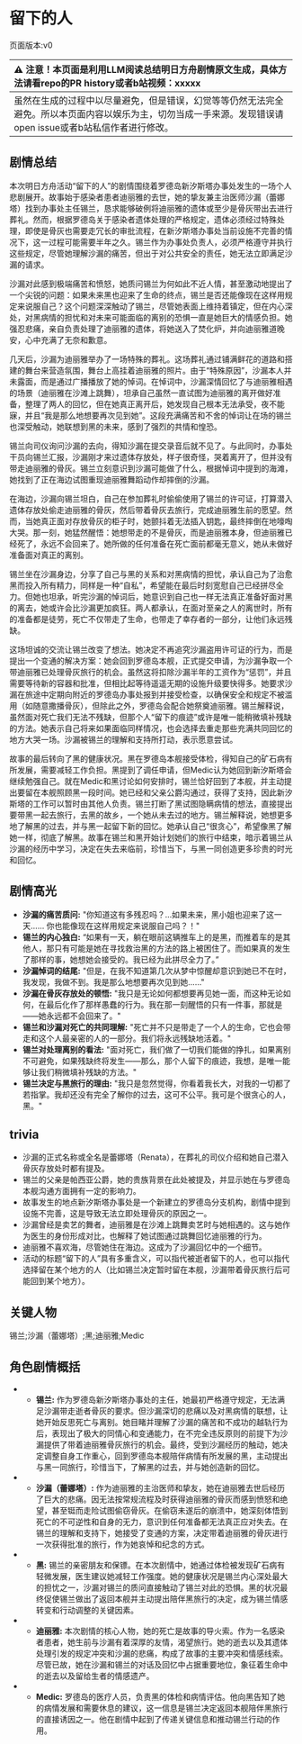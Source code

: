 # 留下的人
页面版本:v0
 

| :warning: 注意！本页面是利用LLM阅读总结明日方舟剧情原文生成，具体方法请看repo的PR history或者b站视频：xxxxx           |
|:----------------------------|
| 虽然在生成的过程中以尽量避免，但是错误，幻觉等等仍然无法完全避免。所以本页面内容以娱乐为主，切勿当成一手来源。发现错误请open issue或者b站私信作者进行修改。|



## 剧情总结
本次明日方舟活动“留下的人”的剧情围绕着罗德岛新汐斯塔办事处发生的一场个人悲剧展开。故事始于感染者患者迪丽雅的去世，她的挚友兼主治医师沙漏（蕾娜塔）找到办事处主任锡兰，恳求能够破例将迪丽雅的遗体或至少是骨灰带出去进行葬礼。然而，根据罗德岛关于感染者遗体处理的严格规定，遗体必须经过特殊处理，即使是骨灰也需要走冗长的审批流程，在新汐斯塔办事处当前设施不完善的情况下，这一过程可能需要半年之久。锡兰作为办事处负责人，必须严格遵守并执行这些规定，尽管她理解沙漏的痛苦，但出于对公共安全的责任，她无法立即满足沙漏的请求。

沙漏对此感到极端痛苦和愤怒，她质问锡兰为何如此不近人情，甚至激动地提出了一个尖锐的问题：如果未来黑也迎来了生命的终点，锡兰是否还能像现在这样用规定来说服自己？这个问题深深触动了锡兰，尽管她表面上维持着镇定，但在内心深处，对黑病情的担忧和对未来可能面临的离别的恐惧一直是她巨大的情感负担。她强忍悲痛，亲自负责处理了迪丽雅的遗体，将她送入了焚化炉，并向迪丽雅道晚安，心中充满了无奈和歉意。

几天后，沙漏为迪丽雅举办了一场特殊的葬礼。这场葬礼通过铺满鲜花的道路和搭建的舞台来营造氛围，舞台上高挂着迪丽雅的照片。由于“特殊原因”，沙漏本人并未露面，而是通过广播播放了她的悼词。在悼词中，沙漏深情回忆了与迪丽雅相遇的场景（迪丽雅在沙滩上跳舞），坦承自己虽然一直试图为迪丽雅的离开做好准备，整理了两人的回忆，但在她真正离开后，她发现自己根本无法承受，夜不能寐，并且“我是那么地想要再次见到她”。这段充满痛苦和不舍的悼词让在场的锡兰也深受触动，她联想到黑的未来，感到了强烈的共情和惶恐。

锡兰向司仪询问沙漏的去向，得知沙漏在提交录音后就不见了。与此同时，办事处干员向锡兰汇报，沙漏刚才来过遗体存放处，样子很奇怪，哭着离开了，但并没有带走迪丽雅的骨灰。锡兰立刻意识到沙漏可能做了什么，根据悼词中提到的海滩，她找到了正在海边试图重现迪丽雅舞蹈动作却摔倒的沙漏。

在海边，沙漏向锡兰坦白，自己在参加葬礼时偷偷使用了锡兰的许可证，打算潜入遗体存放处偷走迪丽雅的骨灰，然后带着骨灰去旅行，完成迪丽雅生前的愿望。然而，当她真正面对存放骨灰的柜子时，她颤抖着无法插入钥匙，最终摔倒在地嚎啕大哭。那一刻，她猛然醒悟：她想带走的不是骨灰，而是迪丽雅本身，但迪丽雅已经死了，永远不会回来了。她所做的任何准备在死亡面前都毫无意义，她从未做好准备面对真正的离别。

锡兰坐在沙漏身边，分享了自己与黑的关系和对黑病情的担忧，承认自己为了治愈黑而投入所有精力，同样是一种“自私”，希望能在最后时刻宽慰自己已经拼尽全力。但她也坦承，听完沙漏的悼词后，她意识到自己也一样无法真正准备好面对黑的离去，她或许会比沙漏更加疯狂。两人都承认，在面对至亲之人的离世时，所有的准备都是徒劳，死亡不仅带走了生命，也带走了幸存者的一部分，让他们永远残缺。

这场坦诚的交流让锡兰改变了想法。她决定不再追究沙漏盗用许可证的行为，而是提出一个变通的解决方案：她会回到罗德岛本舰，正式提交申请，为沙漏争取一个带迪丽雅已处理骨灰旅行的机会。虽然这将扣除沙漏半年的工资作为“惩罚”，并且需要等待新的容器和批准，但相比起等待遥遥无期的设施升级要快得多。她要求沙漏在旅途中定期向附近的罗德岛办事处报到并接受检查，以确保安全和规定不被滥用（如随意撒播骨灰），但除此之外，罗德岛会配合她祭奠迪丽雅。锡兰解释说，虽然面对死亡我们无法不残缺，但那个人“留下的痕迹”或许是唯一能稍微填补残缺的方法。她表示自己将来如果面临同样情况，也会选择去重走那些充满共同回忆的地方大哭一场。沙漏被锡兰的理解和支持所打动，表示愿意尝试。

故事的最后转向了黑的健康状况。黑在罗德岛本舰接受体检，得知自己的矿石病有所发展，需要减轻工作负担。黑提到了调任申请，但Medic认为她回到新汐斯塔会继续勉强自己。就在Medic和黑讨论如何安排时，锡兰恰好回到了本舰，并主动提出要留在本舰照顾黑一段时间。她已经和父亲公爵沟通过，获得了支持，因此新汐斯塔的工作可以暂时由其他人负责。锡兰打断了黑试图隐瞒病情的想法，直接提出要带黑一起去旅行，去黑的故乡，一个她从未去过的地方。锡兰解释说，她想更多地了解黑的过去，并与黑一起留下新的回忆。她承认自己“很贪心”，希望像黑了解她一样，彻底了解黑。故事在锡兰和黑开始计划她们的旅行中结束，暗示着锡兰从沙漏的经历中学习，决定在失去来临前，珍惜当下，与黑一同创造更多珍贵的时光和回忆。
## 剧情高光
*   **沙漏的痛苦质问:** "你知道这有多残忍吗？...如果未来，黑小姐也迎来了这一天...... 你也能像现在这样用规定来说服自己吗？！"
*   **锡兰的内心独白:** “如果有一天，躺在眼前这辆推车上的是黑，而推着车的是其他人，那只有可能是她在寻找救治黑的方法的路上被困住了。而如果真的发生了那样的事，她想她会接受的。我已经为此拼尽全力了。”
*   **沙漏悼词的结尾:** "但是，在我不知道第几次从梦中惊醒却意识到她已不在时，我发现，我做不到。我是那么地想要再次见到她......"
*   **沙漏在骨灰存放处的顿悟:** "我只是无论如何都想要再见她一面，而这种无论如何，在最后化作了那样愚蠢的行为。我在那一刻醒悟的只有一件事，那就是——她永远都不会回来了。"
*   **锡兰和沙漏对死亡的共同理解:** "死亡并不只是带走了一个人的生命，它也会带走和这个人最亲密的人的一部分。我们将永远残缺地活着。"
*   **锡兰对处理离别的看法:** "面对死亡，我们做了一切我们能做的挣扎，如果离别不可避免，如果残缺终将发生——那么，那个人留下的痕迹，我想，是唯一能够让我们稍微填补残缺的方法。"
*   **锡兰决定与黑旅行的理由:** "我只是忽然觉得，你看着我长大，对我的一切都了若指掌。我却还没有完全了解你的过去，这可不公平。我可是个很贪心的人，黑。"
## trivia
*   沙漏的正式名称或全名是蕾娜塔（Renata），在葬礼的司仪介绍和她自己潜入骨灰存放处时都有提及。
*   锡兰的父亲是帕西亚公爵，她的贵族背景在此处被提及，并显示她在与罗德岛本舰沟通方面拥有一定的影响力。
*   故事发生的地点新汐斯塔办事处是一个新建立的罗德岛分支机构，剧情中提到设施不完善，这是导致无法立即处理骨灰的原因之一。
*   沙漏曾经是卖艺的舞者，迪丽雅是在沙滩上跳舞卖艺时与她相遇的。这与她作为医生的身份形成对比，也解释了她试图通过跳舞回忆迪丽雅的行为。
*   迪丽雅不喜欢海，尽管她住在海边。这成为了沙漏回忆中的一个细节。
*   活动的标题“留下的人”具有多重含义，可以指代被逝者留下的人，也可以指代选择留在某个地方的人（比如锡兰决定暂时留在本舰，沙漏带着骨灰旅行后可能回到某个地方）。
## 关键人物
锡兰;沙漏（蕾娜塔）;黑;迪丽雅;Medic
## 角色剧情概括
-   *   **锡兰:** 作为罗德岛新汐斯塔办事处的主任，她最初严格遵守规定，无法满足沙漏带走逝者骨灰的要求。但沙漏深切的悲痛以及对黑病情的联想，让她开始反思死亡与离别。她目睹并理解了沙漏的痛苦和不成功的越轨行为后，表现出了极大的同情心和变通能力，在不完全违反原则的前提下为沙漏提供了带着迪丽雅骨灰旅行的机会。最终，受到沙漏经历的触动，她决定调整自身工作重心，回到罗德岛本舰陪伴病情有所发展的黑，主动提出与黑一同旅行，珍惜当下，了解黑的过去，并与她创造新的回忆。
-   *   **沙漏（蕾娜塔）:** 作为迪丽雅的主治医师和挚友，她在迪丽雅去世后经历了巨大的悲痛。因无法按常规流程及时获得迪丽雅的骨灰而感到愤怒和绝望，甚至铤而走险试图偷窃骨灰。在偷窃未遂后的崩溃中，她深刻体悟到死亡的不可逆性和自身的无力，意识到任何准备都无法真正应对失去。在锡兰的理解和支持下，她接受了变通的方案，决定带着迪丽雅的骨灰进行一次获得批准的旅行，作为她哀悼和纪念的方式。
-   *   **黑:** 锡兰的亲密朋友和保镖。在本次剧情中，她通过体检被发现矿石病有轻微发展，医生建议她减轻工作强度。她的健康状况是锡兰内心深处最大的担忧之一，沙漏对锡兰的质问直接触动了锡兰对此的恐惧。黑的状况最终促使锡兰做出了返回本舰并主动提出陪伴黑旅行的决定，成为锡兰情感转变和行动调整的关键因素。
-   *   **迪丽雅:** 本次剧情的核心人物，她的死亡是故事的导火索。作为一名感染者患者，她生前与沙漏有着深厚的友情，渴望旅行。她的逝去以及其遗体处理引发的规定冲突和沙漏的悲痛，构成了故事的主要冲突和情感线索。尽管已故，她在沙漏和锡兰的对话及回忆中占据重要地位，象征着生命中的逝去以及留给生者的情感遗产。
-   *   **Medic:** 罗德岛的医疗人员，负责黑的体检和病情评估。他向黑告知了她的病情发展和需要休息的建议，这一信息是锡兰决定返回本舰陪伴黑旅行的直接诱因之一。他在剧情中起到了传递关键信息和推动锡兰行动的作用。